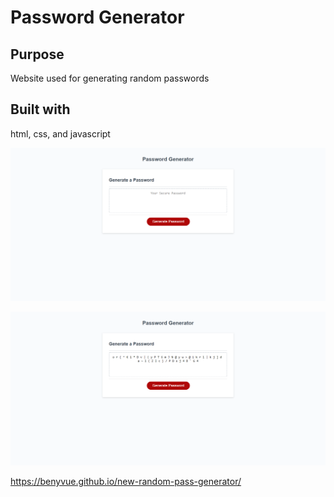 # Password Generator

## Purpose 
Website used for generating random passwords

## Built with
html, css, and javascript

![Password-Generator-Homepage](./develop/images/password-generator-home.png)

![Password-Generator-active](./develop/images/password-generator-in-action.png)

https://benyvue.github.io/new-random-pass-generator/
